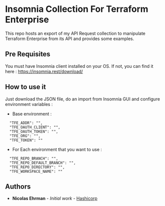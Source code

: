 # Insomnia Collection For Terraform Enterprise

This repo hosts an export of my API Request collection to manipulate Terraform Enterprise from its API and provides some examples.

## Pre Requisites

You must have Insomnia client installed on your OS.
If not, you can find it here : https://insomnia.rest/download/

## How to use it 

Just download the JSON file, do an import from Insomnia GUI and configure environment variables :

- Base environment :

```
  "TFE_ADDR": "", 
  "TFE_OAUTH_CLIENT": "",
  "TFE_OAUTH_TOKEN": "",
  "TFE_ORG": "",
  "TFE_TOKEN": ""
```

- For Each environment that you want to use :

```
  "TFE_REPO_BRANCH": "",
  "TFE_REPO_DEFAULT_BRANCH": "",
  "TFE_REPO_DIRECTORY": "",
  "TFE_WORKSPACE_NAME": ""
```

## Authors

* **Nicolas Ehrman** - *Initial work* - [Hashicorp](https://www.hashicorp.com)

